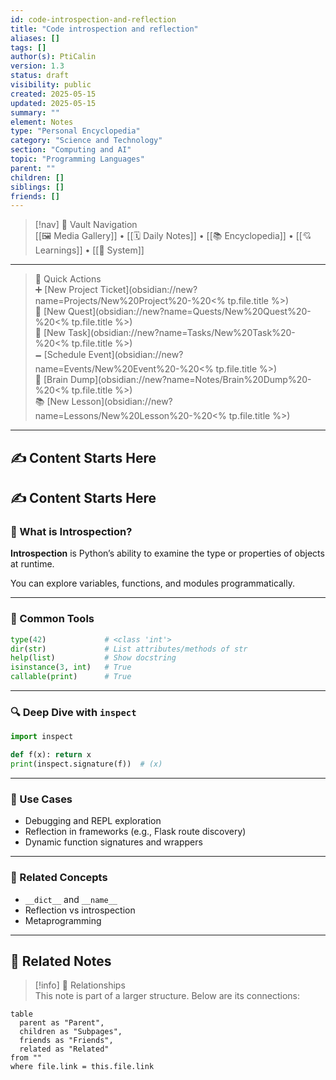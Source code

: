 ```yaml
---
id: code-introspection-and-reflection
title: "Code introspection and reflection"
aliases: []
tags: []
author(s): PtiCalin
version: 1.3
status: draft
visibility: public
created: 2025-05-15
updated: 2025-05-15
summary: ""
element: Notes
type: "Personal Encyclopedia"
category: "Science and Technology"
section: "Computing and AI"
topic: "Programming Languages"
parent: ""
children: []
siblings: []
friends: []
---
```

> [!nav] 🧱 Vault Navigation  
> [[🖼 Media Gallery]] • [[🗓 Daily Notes]] • [[📚 Encyclopedia]] • [[💘 Learnings]] • [[🧠 System]]

---

> 🌛 Quick Actions  
> ➕ [New Project Ticket](obsidian://new?name=Projects/New%20Project%20-%20<% tp.file.title %>)  
> 🌹 [New Quest](obsidian://new?name=Quests/New%20Quest%20-%20<% tp.file.title %>)  
> 🎯 [New Task](obsidian://new?name=Tasks/New%20Task%20-%20<% tp.file.title %>)  
> 🗕 [Schedule Event](obsidian://new?name=Events/New%20Event%20-%20<% tp.file.title %>)  
> 📝 [Brain Dump](obsidian://new?name=Notes/Brain%20Dump%20-%20<% tp.file.title %>)  
> 📚 [New Lesson](obsidian://new?name=Lessons/New%20Lesson%20-%20<% tp.file.title %>)

---

## ✍️ Content Starts Here

## ✍️ Content Starts Here

### 🧠 What is Introspection?

**Introspection** is Python’s ability to examine the type or properties of objects at runtime.

You can explore variables, functions, and modules programmatically.

---

### 🧪 Common Tools

```python
type(42)             # <class 'int'>
dir(str)             # List attributes/methods of str
help(list)           # Show docstring
isinstance(3, int)   # True
callable(print)      # True
```

---

### 🔍 Deep Dive with `inspect`

```python
import inspect

def f(x): return x
print(inspect.signature(f))  # (x)
```

---

### 🧩 Use Cases

- Debugging and REPL exploration
- Reflection in frameworks (e.g., Flask route discovery)
- Dynamic function signatures and wrappers

---

### 🔗 Related Concepts

- `__dict__` and `__name__`
- Reflection vs introspection
- Metaprogramming


---

## 🔗 Related Notes

> [!info] 🧠 Relationships  
> This note is part of a larger structure. Below are its connections:

```dataview
table
  parent as "Parent",
  children as "Subpages",
  friends as "Friends",
  related as "Related"
from ""
where file.link = this.file.link
```
